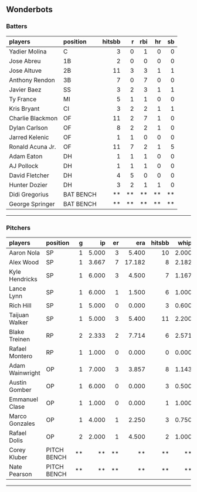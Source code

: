 ## Wonderbots

### Batters

 
|players          |position  | hitsbb|  r| rbi| hr| sb| 
|:----------------|:---------|------:|--:|---:|--:|--:| 
|Yadier Molina    |C         |      3|  0|   1|  0|  0| 
|Jose Abreu       |1B        |      2|  0|   0|  0|  0| 
|Jose Altuve      |2B        |     11|  3|   3|  1|  1| 
|Anthony Rendon   |3B        |      7|  0|   7|  0|  0| 
|Javier Baez      |SS        |      3|  2|   3|  1|  1| 
|Ty France        |MI        |      5|  1|   1|  0|  0| 
|Kris Bryant      |CI        |      3|  2|   2|  1|  1| 
|Charlie Blackmon |OF        |     11|  2|   7|  1|  0| 
|Dylan Carlson    |OF        |      8|  2|   2|  1|  0| 
|Jarred Kelenic   |OF        |      1|  1|   0|  0|  0| 
|Ronald Acuna Jr. |OF        |     11|  7|   2|  1|  5| 
|Adam Eaton       |DH        |      1|  1|   1|  0|  0| 
|AJ Pollock       |DH        |      1|  1|   1|  0|  0| 
|David Fletcher   |DH        |      4|  5|   0|  0|  0| 
|Hunter Dozier    |DH        |      3|  2|   1|  1|  0| 
|Didi Gregorius   |BAT BENCH |     **| **|  **| **| **| 
|George Springer  |BAT BENCH |     **| **|  **| **| **| 

* * *

### Pitchers

 
|players         |position    |  g|    ip| er|    era| hitsbb|  whip| so|  w| sv| 
|:---------------|:-----------|--:|-----:|--:|------:|------:|-----:|--:|--:|--:| 
|Aaron Nola      |SP          |  1| 5.000|  3|  5.400|     10| 2.000|  2|  1|  0| 
|Alex Wood       |SP          |  1| 3.667|  7| 17.182|      8| 2.182|  2|  0|  0| 
|Kyle Hendricks  |SP          |  1| 6.000|  3|  4.500|      7| 1.167|  4|  1|  0| 
|Lance Lynn      |SP          |  1| 6.000|  1|  1.500|      6| 1.000|  6|  1|  0| 
|Rich Hill       |SP          |  1| 5.000|  0|  0.000|      3| 0.600|  3|  1|  0| 
|Taijuan Walker  |SP          |  1| 5.000|  3|  5.400|     11| 2.200|  2|  0|  0| 
|Blake Treinen   |RP          |  2| 2.333|  2|  7.714|      6| 2.571|  3|  0|  0| 
|Rafael Montero  |RP          |  1| 1.000|  0|  0.000|      0| 0.000|  2|  0|  0| 
|Adam Wainwright |OP          |  1| 7.000|  3|  3.857|      8| 1.143|  4|  0|  0| 
|Austin Gomber   |OP          |  1| 6.000|  0|  0.000|      3| 0.500|  6|  1|  0| 
|Emmanuel Clase  |OP          |  1| 1.000|  0|  0.000|      1| 1.000|  1|  0|  0| 
|Marco Gonzales  |OP          |  1| 4.000|  1|  2.250|      3| 0.750|  6|  0|  0| 
|Rafael Dolis    |OP          |  2| 2.000|  1|  4.500|      2| 1.000|  4|  0|  0| 
|Corey Kluber    |PITCH BENCH | **|    **| **|     **|     **|    **| **| **| **| 
|Nate Pearson    |PITCH BENCH | **|    **| **|     **|     **|    **| **| **| **| 


* * *


